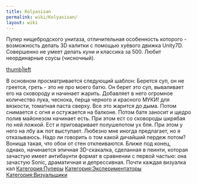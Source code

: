 ```yaml
---
title: Kolyasisan
permalink: wiki/Kolyasisan/
layout: wiki
---
```


Пупер нищебродского унитаза, отличительная особенность которого -
возможность делать 3D калитки с помощью хуёвого движка Unity7D.
Совершенно не умеет делать куни и классика за 500. Любит неординарные
соусы (чисночный).

[thumb\|left](Файл:DOCTOR_палеонтологии_ПЕРФОРАТОРОМ_гладит_СКАЛЬПЕЛЬ_RYTP_Collab "wikilink")

В основном просматривается следующий шаблон: Берется суп, он не греется,
греть - это не про моего батю. Он берет это суп, вываливает его на
сковороду и начинает жарить. Добавляет в него огромное количество лука,
чеснока, перца черного и красного МУКИ! для вязкости, томатная паста
сверху. Все это жарится до дыма. Потом снимается с огня и остужается на
балконе. Потом батя заносит и щедро полив майонезом начинает есть. При
этом ест со сковороды шкрябая по ней ложкой. Ест и приговаривает
полушепотом ух бля. При этом у него на лбу аж пот выступает. Любезно мне
иногда предлагает, но я отказываюсь. Надо ли говорить о том какой
дичайший пердеж потом? Вонища такая, что обои от стен отклеиваются.
Ближе под конец, однако, начинается эпичная 3D-скакалка, сделанная в
пеинти, которая зачастую имеет антибаунти формат в сравнении с первой
частью: она зачастую Sonic, драматичная и депрессивная. Почти каждая
визуалка кал [Категория:Пуперы](Категория:Пуперы "wikilink")
[Категория:Экспериментаторы](Категория:Экспериментаторы "wikilink")
[Категория:Визуальщики](Категория:Визуальщики "wikilink")
